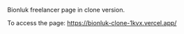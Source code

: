 Bionluk freelancer page in clone version.

To access the page:
https://bionluk-clone-1kvx.vercel.app/
